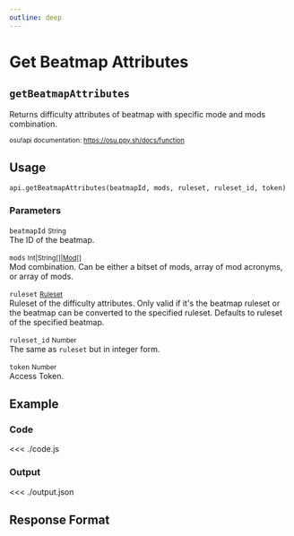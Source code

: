 ```yaml
---
outline: deep
---
```


# Get Beatmap Attributes <Badge type="tip" text="POST"/>

## `getBeatmapAttributes`

Returns difficulty attributes of beatmap with specific mode and mods combination.

<small>osu!api documentation: https://osu.ppy.sh/docs/function</small>

## Usage

`api.getBeatmapAttributes(beatmapId, mods, ruleset, ruleset_id, token)`

### Parameters

`beatmapId` <small>String</small><br>
The ID of the beatmap.

`mods` <small>Int|String[]|[Mod](../../types/mod)[]</small> <Badge type="tip" text="optional" /><br>
Mod combination. Can be either a bitset of mods, array of mod acronyms, or array of mods.

`ruleset` <small>[Ruleset](../../types/ruleset)</small> <Badge type="tip" text="optional" /><br>
Ruleset of the difficulty attributes. Only valid if it's the beatmap ruleset or the beatmap can be converted to the specified ruleset. Defaults to ruleset of the specified beatmap.

`ruleset_id` <small>Number</small> <Badge type="tip" text="optional" /><br>
The same as `ruleset` but in integer form.

`token` <small>Number</small><br>
Access Token.

## Example

### Code
<<< ./code.js

### Output
<<< ./output.json

## Response Format

<!--@include: ./response.md-->